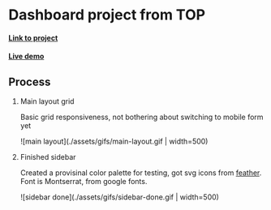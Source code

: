 # Dashboard project from TOP

#### [Link to project](https://www.theodinproject.com/lessons/node-path-intermediate-html-and-css-admin-dashboard)

#### [Live demo](https://tomcoso.github.io/dashboard/)


## Process

1. Main layout grid

   Basic grid responsiveness, not bothering about switching to mobile form yet

   ![main layout](./assets/gifs/main-layout.gif | width=500)

2. Finished sidebar

   Created a provisinal color palette for testing, got svg icons from [feather](https://feathericons.com/). Font is Montserrat, from google fonts.

   ![sidebar done](./assets/gifs/sidebar-done.gif | width=500)